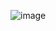 ![image](https://user-images.githubusercontent.com/49789953/148700028-bc61d846-11bc-48a5-bd5b-3dd9a0c92a88.png)
